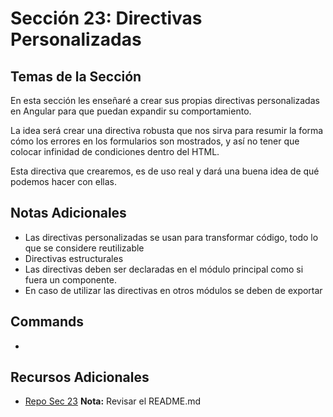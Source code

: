 # Sección 23: Directivas Personalizadas

## Temas de la Sección
En esta sección les enseñaré a crear sus propias directivas personalizadas en Angular para que puedan expandir su comportamiento.

La idea será crear una directiva robusta que nos sirva para resumir la forma cómo los errores en los formularios son mostrados, y así no tener que colocar infinidad de condiciones dentro del HTML.

Esta directiva que crearemos, es de uso real y dará una buena idea de qué podemos hacer con ellas.

## Notas Adicionales
- Las directivas personalizadas se usan para transformar código, todo lo que se considere reutilizable
- Directivas estructurales
- Las directivas deben ser declaradas en el módulo principal como si fuera un componente.
- En caso de utilizar las directivas en otros módulos se deben de exportar

## Commands
-

## Recursos Adicionales
- [Repo Sec 23](https://github.com/Klerith/angular-signal-directives/tree/fin-seccion-23)
**Nota:** Revisar el README.md
